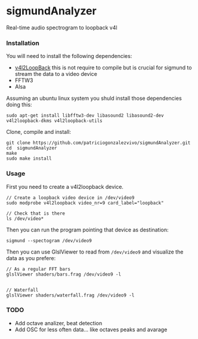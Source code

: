 # sigmundAnalyzer

Real-time audio spectrogram to loopback v4l

### Installation

You will need to install the following dependencies:

* [v4l2LoopBack](https://github.com/umlaeute/v4l2loopback) this is not require to compile but is crucial for sigmund to stream the data to a video device
* FFTW3
* Alsa

Assuming an ubuntu linux system you shuld install those dependencies doing this:

```
sudo apt-get install libfftw3-dev libasound2 libasound2-dev v4l2loopback-dkms v4l2loopback-utils
```

Clone, compile and install:

```
git clone https://github.com/patriciogonzalezvivo/sigmundAnalyzer.git
cd  sigmundAnalyzer
make
sudo make install
```

### Usage

First you need to create a v4l2loopback device.

```
// Create a loopback video device in /dev/video9
sudo modprobe v4l2loopback video_nr=9 card_label="loopback"

// Check that is there
ls /dev/video*
```

Then you can run the program pointing that device as destination:

```
sigmund --spectogram /dev/video9
```

Then you can use GlslViewer to read from `/dev/video9` and visualize the data as you prefere:

```
// As a regular FFT bars
glslViewer shaders/bars.frag /dev/video9 -l 


// Waterfall 
glslViewer shaders/waterfall.frag /dev/video9 -l 
```


### TODO

* Add octave analizer, beat detection
* Add OSC for less often data... like octaves peaks and avarage